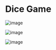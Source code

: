 # Dice Game
![image](https://github.com/gauravgupta916/Simon-Game/blob/master/images/player-1.png?raw=true)

![image](https://github.com/gauravgupta916/Simon-Game/blob/master/images/player-2.png?raw=true)

![image](https://github.com/gauravgupta916/Simon-Game/blob/master/images/draw.png?raw=true)